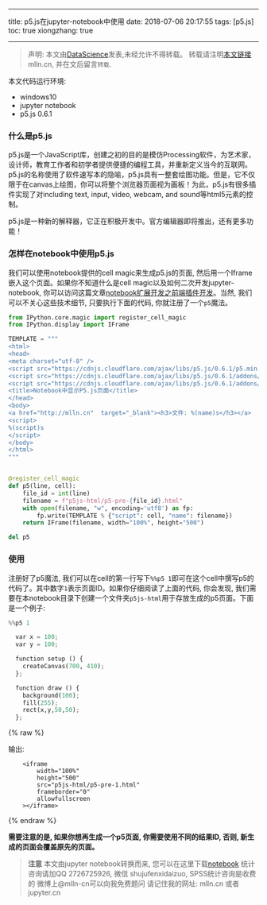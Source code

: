 
---
title: p5.js在jupyter-notebook中使用
date: 2018-07-06 20:17:55
tags: [p5.js]
toc: true
xiongzhang: true


---
<span></span>
<!-- more -->

> 声明: 本文由[DataScience](http://mlln.cn)发表,未经允许不得转载。 转载请注明[本文链接](http://mlln.cn)mlln.cn, 并在文后留言`转载`.

本文代码运行环境:

- windows10
- jupyter notebook
- p5.js 0.6.1

### 什么是p5.js

p5.js是一个JavaScript库，创建之初的目的是模仿Processing软件，为艺术家，设计师，教育工作者和初学者提供便捷的编程工具，并重新定义当今的互联网。p5.js的名称使用了软件速写本的隐喻，p5.js具有一整套绘图功能。但是，它不仅限于在canvas上绘图，你可以将整个浏览器页面视为画板！为此，p5.js有很多插件实现了对including text, input, video, webcam, and sound等html5元素的控制。

p5.js是一种新的解释器，它正在积极开发中。官方编辑器即将推出，还有更多功能！

### 怎样在notebook中使用p5.js

我们可以使用notebook提供的cell magic来生成p5.js的页面, 然后用一个Iframe嵌入这个页面。如果你不知道什么是cell magic以及如何二次开发jupyter-notebook, 你可以访问这篇文章[notebook扩展开发之前端插件开发](/2018/03/31/jupyter%20notebook扩展开发之前端插件开发/)。当然, 我们可以不关心这些技术细节, 只要执行下面的代码, 你就注册了一个`p5`魔法。


```python
from IPython.core.magic import register_cell_magic
from IPython.display import IFrame

TEMPLATE = """
<html>
<head>
<meta charset="utf-8" />
<script src="https://cdnjs.cloudflare.com/ajax/libs/p5.js/0.6.1/p5.min.js"></script>
<script src="https://cdnjs.cloudflare.com/ajax/libs/p5.js/0.6.1/addons/p5.dom.min.js"></script>
<script src="https://cdnjs.cloudflare.com/ajax/libs/p5.js/0.6.1/addons/p5.sound.min.js"></script>
<title>Notebook中显示P5.js页面</title>
</head>
<body>
<a href="http://mlln.cn"  target="_blank"><h3>文件: %(name)s</h3></a>
<script>
%(script)s
</script>
</body>
</html>
"""


@register_cell_magic
def p5(line, cell):
    file_id = int(line)
    filename = f"p5js-html/p5-pre-{file_id}.html"
    with open(filename, "w", encoding='utf8') as fp:
        fp.write(TEMPLATE % {"script": cell, "name": filename})
    return IFrame(filename, width="100%", height="500")

del p5
```

### 使用

注册好了p5魔法, 我们可以在cell的第一行写下`%%p5 1`即可在这个cell中撰写p5的代码了。其中数字`1`表示页面ID。如果你仔细阅读了上面的代码, 你会发现, 我们需要在本notebook目录下创建一个文件夹`p5js-html`用于存放生成的p5页面。下面是一个例子:


```python
%%p5 1

  var x = 100; 
  var y = 100;

  function setup () {
    createCanvas(700, 410);
  };

  function draw () {
    background(100);
    fill(255);
    rect(x,y,50,50);
  };
```




{% raw %}
<div class="output">
输出:

        <iframe
            width="100%"
            height="500"
            src="p5js-html/p5-pre-1.html"
            frameborder="0"
            allowfullscreen
        ></iframe>
        
</div>
{% endraw %}



**需要注意的是, 如果你想再生成一个p5页面, 你需要使用不同的结果ID, 否则, 新生成的页面会覆盖原先的页面。**


> **注意**
> 本文由jupyter notebook转换而来, 您可以在这里下载[notebook](p5.js在jupyter-notebook中使用.ipynb)
> 统计咨询请加QQ 2726725926, 微信 shujufenxidaizuo,  SPSS统计咨询是收费的
> 微博上@mlln-cn可以向我免费题问
> 请记住我的网址: mlln.cn 或者 jupyter.cn
